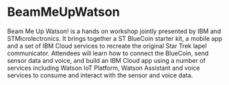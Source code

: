 # BeamMeUpWatson
Beam Me Up Watson! is a hands on workshop jointly presented by IBM and STMicrolectronics. It brings together a ST BlueCoin starter kit, a mobile app and a set of IBM Cloud services to recreate the original Star Trek lapel communicator. Attendees will learn how to connect the BlueCoin, send sensor data and voice, and build an IBM Cloud app using a number of services including Watson IoT Platform, Watson Assistant and voice services to consume and interact with the sensor and voice data.
